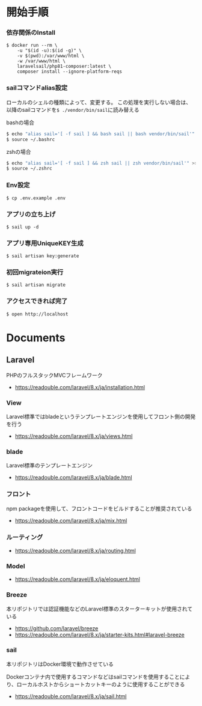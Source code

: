 # 開始手順

### 依存関係のInstall

```
$ docker run --rm \
    -u "$(id -u):$(id -g)" \
    -v $(pwd):/var/www/html \
    -w /var/www/html \
    laravelsail/php81-composer:latest \
    composer install --ignore-platform-reqs
```

### sailコマンドalias設定

ローカルのシェルの種類によって、変更する。
この処理を実行しない場合は、以降のsailコマンドを``` $ ./vendor/bin/sail ```に読み替える

bashの場合
```bash
$ echo "alias sail='[ -f sail ] && bash sail || bash vendor/bin/sail'" >> ~/.bashrc
$ source ~/.bashrc
```

zshの場合
```zsh
$ echo "alias sail='[ -f sail ] && zsh sail || zsh vendor/bin/sail'" >> ~/.zshrc
$ source ~/.zshrc
```

### Env設定

```
$ cp .env.example .env
```

### アプリの立ち上げ

```
$ sail up -d
```

### アプリ専用UniqueKEY生成

```
$ sail artisan key:generate
```

### 初回migrateion実行

```
$ sail artisan migrate
```

### アクセスできれば完了

```
$ open http://localhost
```

# Documents
## Laravel
PHPのフルスタックMVCフレームワーク

- https://readouble.com/laravel/8.x/ja/installation.html

### View
Laravel標準ではbladeというテンプレートエンジンを使用してフロント側の開発を行う

- https://readouble.com/laravel/8.x/ja/views.html

### blade
Laravel標準のテンプレートエンジン

- https://readouble.com/laravel/8.x/ja/blade.html

### フロント
npm packageを使用して、フロントコードをビルドすることが推奨されている

- https://readouble.com/laravel/8.x/ja/mix.html

### ルーティング
- https://readouble.com/laravel/8.x/ja/routing.html

### Model
- https://readouble.com/laravel/8.x/ja/eloquent.html

### Breeze
本リポジトリでは認証機能などのLaravel標準のスターターキットが使用されている

- https://github.com/laravel/breeze
- https://readouble.com/laravel/8.x/ja/starter-kits.html#laravel-breeze

### sail
本リポジトリはDocker環境で動作させている

Dockerコンテナ内で使用するコマンドなどはsailコマンドを使用することにより、ローカルホストからショートカットキーのように使用することができる

- https://readouble.com/laravel/8.x/ja/sail.html
